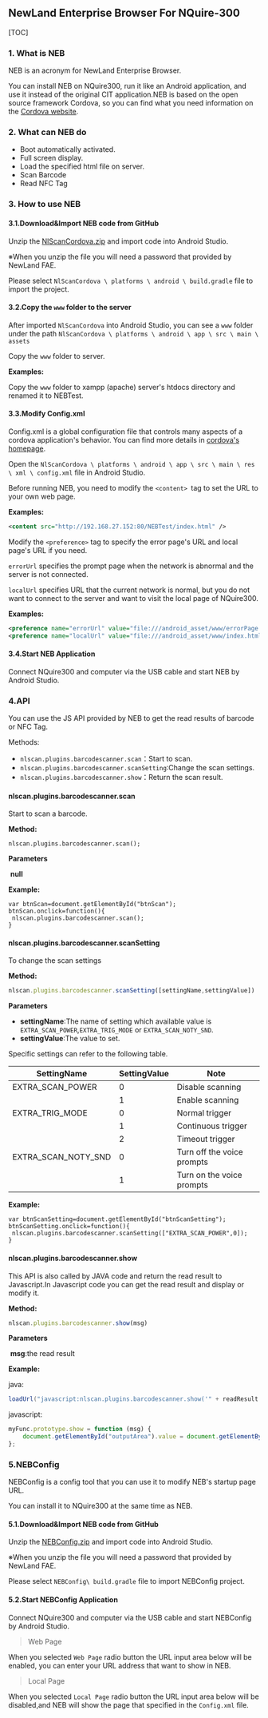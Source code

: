 NewLand Enterprise Browser For NQuire-300
---

[TOC]

### 1. What is NEB
NEB is an acronym for NewLand Enterprise Browser.

You can install NEB on NQuire300, run it like an Android application, and use it instead of the original CIT application.NEB is based on the open source framework Cordova, so you can find what you need information on the [Cordova website](http://cordova.apache.org/).

### 2. What can NEB do

 - Boot automatically activated.
 - Full screen display.
 - Load the specified html file on server.
 - Scan Barcode
 - Read NFC Tag

### 3. How to use NEB

#### 3.1.Download&Import NEB code from GitHub


Unzip the [NlScanCordova.zip](https://github.com/feifly6666/NEB/blob/feifly6666-patch-1/NlScanCordova.zip) and import code into Android Studio.

※When you unzip the file you will need a password that provided by NewLand FAE.

Please select `NlScanCordova \ platforms \ android \ build.gradle` file to import the project.


#### 3.2.Copy the `www` folder to the server

After imported `NlScanCordova` into Android Studio, you can see a `www` folder under the path `NlScanCordova \ platforms \ android \ app \ src \ main \ assets`


 Copy the `www` folder to server.

**Examples:**

Copy the `www` folder to xampp (apache) server's htdocs directory and renamed it to NEBTest.


#### 3.3.Modify Config.xml

Config.xml is a global configuration file that controls many aspects of a cordova application's behavior. You can find more details in [cordova's homepage](http://cordova.axuer.com/docs/zh-cn/latest/config_ref/index.html).

Open the `NlScanCordova \ platforms \ android \ app \ src \ main \ res \ xml \ config.xml` file in Android Studio.

Before running NEB, you need to modify the `<content> `tag to set the URL to your own web page.

**Examples:**

```xml
<content src="http://192.168.27.152:80/NEBTest/index.html" />
```

Modify the `<preference>` tag to specify the error page's URL and local page's URL if you need.

`errorUrl` specifies the prompt page when the network is abnormal and the server is not connected.

`localUrl` specifies URL that the current network is normal, but you do not want to connect to the server and want to visit the local page of NQuire300.

**Examples:**

```xml
<preference name="errorUrl" value="file:///android_asset/www/errorPage.html" />
<preference name="localUrl" value="file:///android_asset/www/index.html" />
```
#### 3.4.Start NEB Application

Connect NQuire300 and computer via the USB cable and start NEB by Android Studio.


### 4.API

You can use the JS API provided by NEB to get the read results of  barcode or NFC Tag.

Methods:

- `nlscan.plugins.barcodescanner.scan`：Start to scan.
- `nlscan.plugins.barcodescanner.scanSetting`:Change the scan settings.
- `nlscan.plugins.barcodescanner.show`：Return the scan result.




#### nlscan.plugins.barcodescanner.scan

Start to scan a barcode.

**Method:**	

```
nlscan.plugins.barcodescanner.scan();
```

**Parameters**

​	**null**

**Example:**

```
var btnScan=document.getElementById("btnScan");
btnScan.onclick=function(){
 nlscan.plugins.barcodescanner.scan();
}
```



#### nlscan.plugins.barcodescanner.scanSetting

To change the scan settings

**Method:**	

```js
nlscan.plugins.barcodescanner.scanSetting([settingName,settingValue])
```

**Parameters**

- **settingName**:The name of setting which available value is `EXTRA_SCAN_POWER`,`EXTRA_TRIG_MODE` or `EXTRA_SCAN_NOTY_SND`.
- **settingValue**:The value to set.

Specific settings can refer to the following table.

| SettingName         | SettingValue | Note                       |
| ------------------- | ------------ | -------------------------- |
| EXTRA_SCAN_POWER    | 0            | Disable scanning           |
|                     | 1            | Enable scanning            |
| EXTRA_TRIG_MODE     | 0            | Normal trigger             |
|                     | 1            | Continuous trigger         |
|                     | 2            | Timeout trigger            |
| EXTRA_SCAN_NOTY_SND | 0            | Turn off the voice prompts |
|                     | 1            | Turn on the voice prompts  |

**Example:**

```
var btnScanSetting=document.getElementById("btnScanSetting");
btnScanSetting.onclick=function(){
 nlscan.plugins.barcodescanner.scanSetting(["EXTRA_SCAN_POWER",0]);
}
```



#### nlscan.plugins.barcodescanner.show

This API is also called by JAVA code and return the read result to Javascript.In Javascript code you can get the read result and display or modify it.

**Method:**	

```js
nlscan.plugins.barcodescanner.show(msg)
```

**Parameters**

​	**msg**:the read result

**Example:**

java:

```java
loadUrl("javascript:nlscan.plugins.barcodescanner.show('" + readResult + "')");
```

javascript:

```javascript
myFunc.prototype.show = function (msg) {
    document.getElementById("outputArea").value = document.getElementById("outputArea").value  + msg;
};
```

### 5.NEBConfig

NEBConfig is a config tool that you can use it to modify NEB's startup page URL.

You can install it to NQuire300 at the same time as NEB. 

#### 5.1.Download&Import NEB code from GitHub

Unzip the [NEBConfig.zip](https://github.com/feifly6666/NEB/blob/feifly6666-patch-1/NEBConfig.zip) and import code into Android Studio.

※When you unzip the file you will need a password that provided by NewLand FAE.

Please select `NEBConfig\ build.gradle` file to import NEBConfig project.

#### 5.2.Start NEBConfig Application

Connect NQuire300 and computer via the USB cable and start NEBConfig by Android Studio.


> Web Page

When you selected `Web Page` radio button the URL input area below will be enabled, you can enter your URL address that want to show in NEB.

> Local Page

When you selected `Local Page` radio button the URL input area below will be disabled,and NEB will show the page that  specified in the `Config.xml` file.
